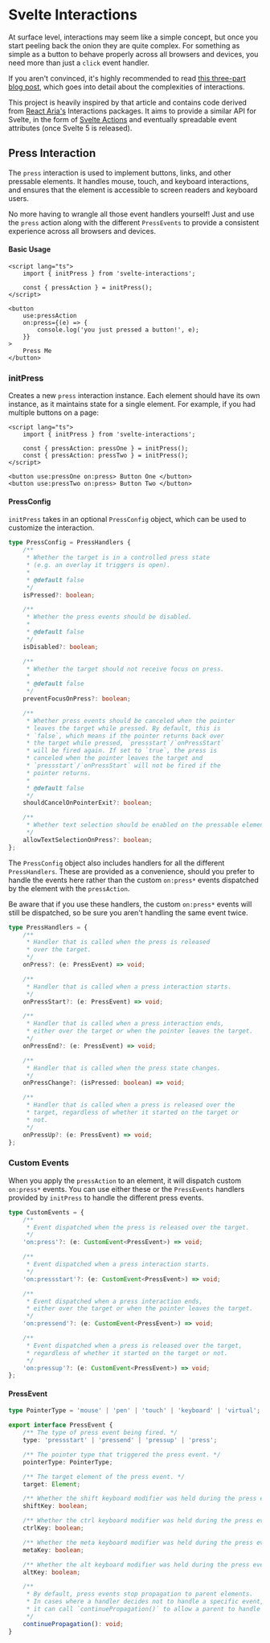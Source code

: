 # Svelte Interactions

At surface level, interactions may seem like a simple concept, but once you start peeling back the onion they are quite complex. For something as simple as a button to behave properly across all browsers and devices, you need more than just a `click` event handler.

If you aren't convinced, it's highly recommended to read [this three-part blog post](https://react-spectrum.adobe.com/blog/building-a-button-part-1.html), which goes into detail about the complexities of interactions.

This project is heavily inspired by that article and contains code derived from [React Aria's](https://react-spectrum.adobe.com) Interactions packages. It aims to provide a similar API for Svelte, in the form of [Svelte Actions](https://svelte.dev/docs/svelte-action) and eventually spreadable event attributes (once Svelte 5 is released).

## Press Interaction

The `press` interaction is used to implement buttons, links, and other pressable elements. It handles mouse, touch, and keyboard interactions, and ensures that the element is accessible to screen readers and keyboard users.

No more having to wrangle all those event handlers yourself! Just and use the `press` action along with the different `PressEvents` to provide a consistent experience across all browsers and devices.

#### Basic Usage

```svelte
<script lang="ts">
	import { initPress } from 'svelte-interactions';

	const { pressAction } = initPress();
</script>

<button
	use:pressAction
	on:press={(e) => {
		console.log('you just pressed a button!', e);
	}}
>
	Press Me
</button>
```

### initPress

Creates a new `press` interaction instance. Each element should have its own instance, as it maintains state for a single element. For example, if you had multiple buttons on a page:

```svelte
<script lang="ts">
	import { initPress } from 'svelte-interactions';

	const { pressAction: pressOne } = initPress();
	const { pressAction: pressTwo } = initPress();
</script>

<button use:pressOne on:press> Button One </button>
<button use:pressTwo on:press> Button Two </button>
```

#### PressConfig

`initPress` takes in an optional `PressConfig` object, which can be used to customize the interaction.

```ts
type PressConfig = PressHandlers {
	/**
	 * Whether the target is in a controlled press state
	 * (e.g. an overlay it triggers is open).
	 *
	 * @default false
	 */
	isPressed?: boolean;

	/**
	 * Whether the press events should be disabled.
	 *
	 * @default false
	 */
	isDisabled?: boolean;

	/**
	 * Whether the target should not receive focus on press.
	 *
	 * @default false
	 */
	preventFocusOnPress?: boolean;

	/**
	 * Whether press events should be canceled when the pointer
	 * leaves the target while pressed. By default, this is
	 * `false`, which means if the pointer returns back over
	 * the target while pressed, `pressstart`/`onPressStart`
	 * will be fired again. If set to `true`, the press is
	 * canceled when the pointer leaves the target and
	 * `pressstart`/`onPressStart` will not be fired if the
	 * pointer returns.
	 *
	 * @default false
	 */
	shouldCancelOnPointerExit?: boolean;

	/**
	 * Whether text selection should be enabled on the pressable element.
	 */
	allowTextSelectionOnPress?: boolean;
};
```

The `PressConfig` object also includes handlers for all the different `PressHandlers`. These are provided as a convenience, should you prefer to handle the events here rather than the custom `on:press*` events dispatched by the element with the `pressAction`.

Be aware that if you use these handlers, the custom `on:press*` events will still be dispatched, so be sure you aren't handling the same event twice.

```ts
type PressHandlers = {
	/**
	 * Handler that is called when the press is released
	 * over the target.
	 */
	onPress?: (e: PressEvent) => void;

	/**
	 * Handler that is called when a press interaction starts.
	 */
	onPressStart?: (e: PressEvent) => void;

	/**
	 * Handler that is called when a press interaction ends,
	 * either over the target or when the pointer leaves the target.
	 */
	onPressEnd?: (e: PressEvent) => void;

	/**
	 * Handler that is called when the press state changes.
	 */
	onPressChange?: (isPressed: boolean) => void;

	/**
	 * Handler that is called when a press is released over the
	 * target, regardless of whether it started on the target or
	 * not.
	 */
	onPressUp?: (e: PressEvent) => void;
};
```

### Custom Events

When you apply the `pressAction` to an element, it will dispatch custom `on:press*` events. You can use either these or the `PressEvents` handlers provided by `initPress` to handle the different press events.

```ts
type CustomEvents = {
	/**
	 * Event dispatched when the press is released over the target.
	 */
	'on:press'?: (e: CustomEvent<PressEvent>) => void;

	/**
	 * Event dispatched when a press interaction starts.
	 */
	'on:pressstart'?: (e: CustomEvent<PressEvent>) => void;

	/**
	 * Event dispatched when a press interaction ends,
	 * either over the target or when the pointer leaves the target.
	 */
	'on:pressend'?: (e: CustomEvent<PressEvent>) => void;

	/**
	 * Event dispatched when a press is released over the target,
	 * regardless of whether it started on the target or not.
	 */
	'on:pressup'?: (e: CustomEvent<PressEvent>) => void;
};
```

#### PressEvent

```ts
type PointerType = 'mouse' | 'pen' | 'touch' | 'keyboard' | 'virtual';

export interface PressEvent {
	/** The type of press event being fired. */
	type: 'pressstart' | 'pressend' | 'pressup' | 'press';

	/** The pointer type that triggered the press event. */
	pointerType: PointerType;

	/** The target element of the press event. */
	target: Element;

	/** Whether the shift keyboard modifier was held during the press event. */
	shiftKey: boolean;

	/** Whether the ctrl keyboard modifier was held during the press event. */
	ctrlKey: boolean;

	/** Whether the meta keyboard modifier was held during the press event. */
	metaKey: boolean;

	/** Whether the alt keyboard modifier was held during the press event. */
	altKey: boolean;

	/**
	 * By default, press events stop propagation to parent elements.
	 * In cases where a handler decides not to handle a specific event,
	 * it can call `continuePropagation()` to allow a parent to handle it.
	 */
	continuePropagation(): void;
}
```
